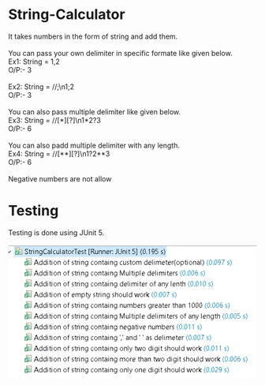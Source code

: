 # String-Calculator
It takes numbers in the form of string and add them.<br><br>
You can pass your own delimiter in specific formate like given below.<br>
Ex1: String = 1,2<br>
     O/P:- 3
<br><br>
Ex2: String = //;\n1\;2<br>
     O/P:- 3
<br>
<br>
You can also pass multiple delimiter like given below.<br>
Ex3: String = //[*][?]\n1\*2?3<br>
     O/P:- 6
<br>     
You can also padd multiple delimiter with any length.<br>
Ex4: String = //[**][?]\n1?2\*\*3<br>
     O/P:- 6
<br>
<br>
Negative numbers are not allow
<br>
<h1>Testing</h1>

Testing is done using JUnit 5.
<br>
<br>
![alt text](https://github.com/Jaimin020/String-Calculator/blob/master/Image/Test_cases.PNG)

